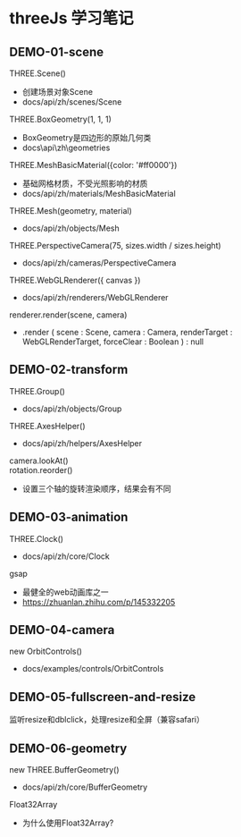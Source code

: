 # threeJs 学习笔记

## DEMO-01-scene
THREE.Scene()  
  * 创建场景对象Scene  
  * docs/api/zh/scenes/Scene  
  
THREE.BoxGeometry(1, 1, 1)  
  * BoxGeometry是四边形的原始几何类  
  * docs\api\zh\geometries  
  
THREE.MeshBasicMaterial({color: '#ff0000'})  
  * 基础网格材质，不受光照影响的材质  
  * docs/api/zh/materials/MeshBasicMaterial  
  
THREE.Mesh(geometry, material)  
  * docs/api/zh/objects/Mesh  
  
THREE.PerspectiveCamera(75, sizes.width / sizes.height)  
  * docs/api/zh/cameras/PerspectiveCamera  
  
THREE.WebGLRenderer({ canvas })  
  * docs/api/zh/renderers/WebGLRenderer  
  
renderer.render(scene, camera)  
  * .render ( scene : Scene, camera : Camera, renderTarget : WebGLRenderTarget, forceClear : Boolean ) : null
## DEMO-02-transform
THREE.Group()  
  * docs/api/zh/objects/Group  
  
THREE.AxesHelper()  
  * docs/api/zh/helpers/AxesHelper  
  
camera.lookAt()  
rotation.reorder()  
  * 设置三个轴的旋转渲染顺序，结果会有不同  

## DEMO-03-animation  
THREE.Clock()  
  * docs/api/zh/core/Clock  
  
gsap  
  * 最健全的web动画库之一  
  * https://zhuanlan.zhihu.com/p/145332205  

## DEMO-04-camera  
new OrbitControls()  
  * docs/examples/controls/OrbitControls  

## DEMO-05-fullscreen-and-resize
监听resize和dblclick，处理resize和全屏（兼容safari）  

## DEMO-06-geometry  
new THREE.BufferGeometry()  
  * docs/api/zh/core/BufferGeometry  

Float32Array  
  * 为什么使用Float32Array?